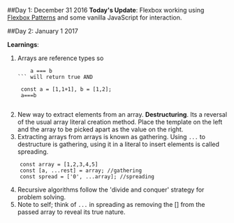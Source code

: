 
##Day 1: December 31 2016
**Today's Update**: Flexbox working using [Flexbox Patterns](http://www.flexboxpatterns.com/home) and some vanilla JavaScript for interaction.

##Day 2: January 1 2017

**Learnings**:
1. Arrays are reference types so 
    ```const a = [], b = x;
        a === b
    ``` will return true AND
    ```
        const a = [1,1+1], b = [1,2];
        a===b
    ``` will return false
2. New way to extract elements from an array. **Destructuring**. Its a reversal of the usual array literal creation method. Place the template on the left and the array to be picked apart as the value on the right.
3. Extracting arrays from arrays is known as gathering. Using `...` to destructure is gathering, using it in a literal to insert elements is called spreading.
```
    const array = [1,2,3,4,5]
    const [a, ...rest] = array; //gathering
    const spread = ['0', ...array]; //spreading
```
4. Recursive algorithms follow the 'divide and conquer' strategy for problem solving.
5. Note to self; think of `...` in spreading as removing the [] from the passed array to reveal its true nature.
    